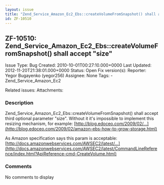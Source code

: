 ```yaml
---
layout: issue
title: "Zend_Service_Amazon_Ec2_Ebs::createVolumeFromSnapshot() shall accept &quot;size&quot;"
id: ZF-10510
---
```


ZF-10510: Zend\_Service\_Amazon\_Ec2\_Ebs::createVolumeFromSnapshot() shall accept "size"
-----------------------------------------------------------------------------------------

 Issue Type: Bug Created: 2010-10-01T00:27:10.000+0000 Last Updated: 2012-11-20T21:38:01.000+0000 Status: Open Fix version(s): 
 Reporter:  Yegor Bugayenko (yegor256)  Assignee:  None  Tags: - Zend\_Service\_Amazon\_Ec2
 
 Related issues: 
 Attachments: 
### Description

Zend\_Service\_Amazon\_Ec2\_Ebs::createVolumeFromSnapshot() shall accept third optional parameter "size". Without it it's impossible to implement this resizing mechanism, for example: [http://blog.edoceo.com/2009/02/…](http://blog.edoceo.com/2009/02/amazon-ebs-how-to-grow-storage.html)

As Amazon specification says this param is acceptable: [http://docs.amazonwebservices.com/AWSEC2/latest/…](http://docs.amazonwebservices.com/AWSEC2/latest/CommandLineReference/index.html?ApiReference-cmd-CreateVolume.html)

 

 

### Comments

No comments to display